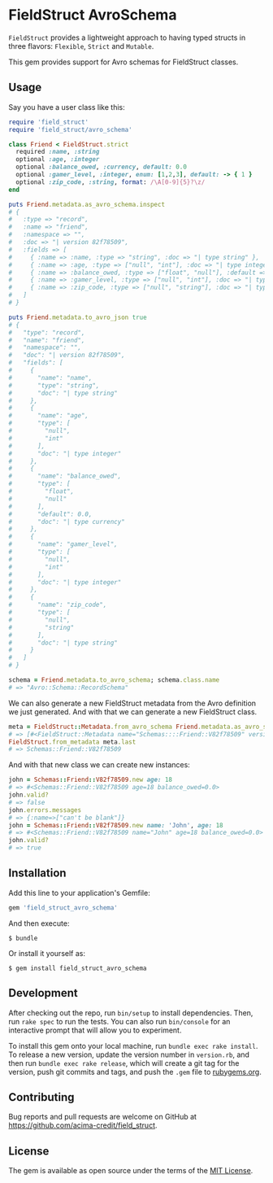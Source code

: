 # FieldStruct AvroSchema

`FieldStruct` provides a lightweight approach to having typed structs in three flavors: `Flexible`, `Strict` 
and `Mutable`.

This gem provides support for Avro schemas for FieldStruct classes.

## Usage

Say you have a user class like this:

```ruby
require 'field_struct'
require 'field_struct/avro_schema'

class Friend < FieldStruct.strict
  required :name, :string
  optional :age, :integer
  optional :balance_owed, :currency, default: 0.0
  optional :gamer_level, :integer, enum: [1,2,3], default: -> { 1 }  
  optional :zip_code, :string, format: /\A[0-9]{5}?\z/  
end

puts Friend.metadata.as_avro_schema.inspect
# {
#   :type => "record", 
#   :name => "friend", 
#   :namespace => "",
#   :doc => "| version 82f78509", 
#   :fields => [
#     { :name => :name, :type => "string", :doc => "| type string" }, 
#     { :name => :age, :type => ["null", "int"], :doc => "| type integer" }, 
#     { :name => :balance_owed, :type => ["float", "null"], :default => 0.0, :doc => "| type currency" },
#     { :name => :gamer_level, :type => ["null", "int"], :doc => "| type integer" }, 
#     { :name => :zip_code, :type => ["null", "string"], :doc => "| type string" }
#   ]
# }

puts Friend.metadata.to_avro_json true
# {
#   "type": "record",
#   "name": "friend",
#   "namespace": "",
#   "doc": "| version 82f78509",
#   "fields": [
#     {
#       "name": "name",
#       "type": "string",
#       "doc": "| type string"
#     },
#     {
#       "name": "age",
#       "type": [
#         "null",
#         "int"
#       ],
#       "doc": "| type integer"
#     },
#     {
#       "name": "balance_owed",
#       "type": [
#         "float",
#         "null"
#       ],
#       "default": 0.0,
#       "doc": "| type currency"
#     },
#     {
#       "name": "gamer_level",
#       "type": [
#         "null",
#         "int"
#       ],
#       "doc": "| type integer"
#     },
#     {
#       "name": "zip_code",
#       "type": [
#         "null",
#         "string"
#       ],
#       "doc": "| type string"
#     }
#   ]
# }

schema = Friend.metadata.to_avro_schema; schema.class.name
# => "Avro::Schema::RecordSchema" 
``` 

We can also generate a new FieldStruct metadata from the Avro definition we just generated. 
And with that we can generate a new FieldStruct class.

```ruby
meta = FieldStruct::Metadata.from_avro_schema Friend.metadata.as_avro_schema
# => [#<FieldStruct::Metadata name="Schemas::::Friend::V82f78509" version="82f78509" type=:flexible>]
FieldStruct.from_metadata meta.last
# => Schemas::Friend::V82f78509
```

And with that new class we can create new instances:

```ruby 
john = Schemas::Friend::V82f78509.new age: 18
# => #<Schemas::Friend::V82f78509 age=18 balance_owed=0.0>  
john.valid?
# => false
john.errors.messages
# => {:name=>["can't be blank"]}
john = Schemas::Friend::V82f78509.new name: 'John', age: 18
# => #<Schemas::Friend::V82f78509 name="John" age=18 balance_owed=0.0>
john.valid?
# => true 
```


## Installation

Add this line to your application's Gemfile:

```ruby
gem 'field_struct_avro_schema'
```

And then execute:

    $ bundle

Or install it yourself as:

    $ gem install field_struct_avro_schema

## Development

After checking out the repo, run `bin/setup` to install dependencies. Then, run `rake spec` to run the tests. You can also run `bin/console` for an interactive prompt that will allow you to experiment.

To install this gem onto your local machine, run `bundle exec rake install`. To release a new version, update the version number in `version.rb`, and then run `bundle exec rake release`, which will create a git tag for the version, push git commits and tags, and push the `.gem` file to [rubygems.org](https://rubygems.org).

## Contributing

Bug reports and pull requests are welcome on GitHub at https://github.com/acima-credit/field_struct.

## License

The gem is available as open source under the terms of the [MIT License](https://opensource.org/licenses/MIT).
